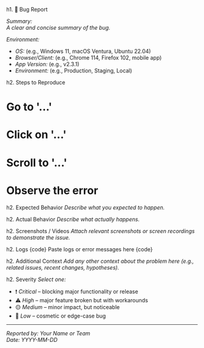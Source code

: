 h1. 🐞 Bug Report

_Summary:_  
_A clear and concise summary of the bug._

_Environment:_

- _OS:_ (e.g., Windows 11, macOS Ventura, Ubuntu 22.04)
- _Browser/Client:_ (e.g., Chrome 114, Firefox 102, mobile app)
- _App Version:_ (e.g., v2.3.1)
- _Environment:_ (e.g., Production, Staging, Local)

h2. Steps to Reproduce

# Go to '...'

# Click on '...'

# Scroll to '...'

# Observe the error

h2. Expected Behavior
_Describe what you expected to happen._

h2. Actual Behavior
_Describe what actually happens._

h2. Screenshots / Videos
_Attach relevant screenshots or screen recordings to demonstrate the issue._

h2. Logs
{code}
Paste logs or error messages here
{code}

h2. Additional Context
_Add any other context about the problem here (e.g., related issues, recent changes, hypotheses)._

h2. Severity
_Select one:_

- ❗ _Critical_ – blocking major functionality or release
- ⚠️ _High_ – major feature broken but with workarounds
- 🟡 _Medium_ – minor impact, but noticeable
- 🔵 _Low_ – cosmetic or edge-case bug

---

_Reported by:_ _Your Name or Team_  
_Date:_ _YYYY-MM-DD_
